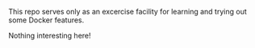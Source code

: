 This repo serves only as an excercise facility
for learning and trying out some Docker features.

Nothing interesting here!
